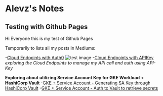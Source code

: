 # Alevz's Notes 

## Testing with Github Pages
Hi Everyone this is my test of Github Pages

Temporarily to lists all my posts in Mediums:

-[Cloud Endpoints with Auth0](https://medium.com/@johanes.glenn/cloud-endpoints-auth0-for-serving-your-service-24a59f21aa6d)
![test image](https://storage.googleapis.com/alevz257-image/carbon%20(1).png)
-[Cloud Endpoints with APIKey](https://medium.com/@johanes.glenn/api-management-endpoint-openapi-gcp-with-gke-75f2db49872)
*exploring the Cloud Endpoints to manage my API call and auth using API-Key*

**Exploring about utilizing Service Account Key for GKE Workload + HashiCorp Vault**
-[GKE + Service Account - Generating SA Key through HashiCorp Vault](https://medium.com/@johanes.glenn/gcp-service-account-hashicorp-vault-a88b1aa301ee)
-[GKE + Service Account - Auth to Vault to retrieve secrets](https://medium.com/faun/gcp-service-account-hashicorp-vault-auth-engine-3768ae46c1d8)

